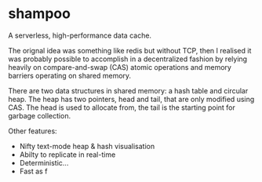 # shampoo
A serverless, high-performance data cache. 

The orignal idea was something like redis but without TCP, then I realised it was 
probably possible to accomplish in a decentralized fashion by relying heavily on 
compare-and-swap (CAS) atomic operations and memory barriers operating on shared memory. 

There are two data structures in shared memory: a hash table and circular heap. The 
heap has two pointers, head and tail, that are only modified using CAS. The head is
used to allocate from, the tail is the starting point for garbage collection. 

Other features:
* Nifty text-mode heap & hash visualisation
* Abilty to replicate in real-time
* Deterministic...
* Fast as f




